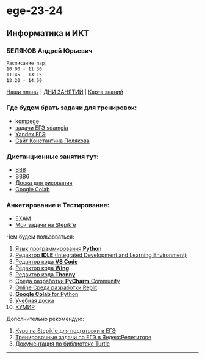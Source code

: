 # ege-23-24

## Информатика и ИКТ

### БЕЛЯКОВ Андрей Юрьевич  

```txt  
Расписание пар:  
10:00 - 11:30  
11:45 - 13:15  
13:20 - 14:50  
``` 

[Наши планы](https://docs.google.com/spreadsheets/d/1Kw0XZmMWeDn3DAlK7mHgJYqDovw2AngaE7qRtOuJhSY/edit?usp=sharing) | [ДНИ ЗАНЯТИЙ](days.md) | [Карта знаний](knowledge-map.md)  

### Где будем брать задачи для тренировок:  

* [kompege](https://kompege.ru/)  
* [задачи ЕГЭ sdamgia](https://inf-ege.sdamgia.ru/)  
* [Yandex ЕГЭ](https://education.yandex.ru/ege?utm_source=platform&utm_medium=partner&utm_campaign=ege&utm_content=cege_link_kabanov&utm_term=20231101)  
* [Сайт Константина Полякова](https://kpolyakov.spb.ru/school/ege/tests.htm)  

### Дистанционные занятия тут:  

* [BBB](https://bbb.psaa.ru/rooms/l2z-d0s-9am-bdi/join)  
* [BBB6](https://bbb6.psaa.ru/b/qt6-06w-o09-6wz)  
* [Доска для рисования](https://jamboard.google.com/d/1xmh7Mrc_nAR3PmstdYa9nYTs9L2-kh0dS6ZtaswkQZU/edit?usp=sharing)  
* [Google Colab](https://colab.research.google.com/drive/1Ip_2tQ3MZDehmYG36aAHPFj_msrPgJCt?usp=sharing)  

### Анкетирование и Тестирование:  

* [EXAM](http://exam.1gb.ru/)
* [Мои задачи на Stepik`е](https://stepik.org/course/63529/)  

Чем будем пользоваться:  

1) [Язык программирования **Python**](https://www.python.org/downloads/)  
2) [Редактор **IDLE** (Integrated Development and Learning Environment)](https://www.python.org/downloads/)  
3) [Редактор кода **VS Code**](https://code.visualstudio.com/)  
4) [Редактор кода **Wing**](https://wingware.com/downloads/wing-101)  
5) [Редактор кода **Thonny**](https://thonny.org/)  
6) [Среда разработки **PyCharm** Community](https://www.jetbrains.com/ru-ru/pycharm/download/)  
7) [Online Среда разработки Replit](https://replit.com/)  
8) [**Google Colab** for Python](https://colab.research.google.com/)  
9) [Учебная доска](https://jamboard.google.com/)  
10) [КУМИР](https://www.niisi.ru/kumir/dl.htm)  

Дополнительно рекомендую:  

1. [Курс на Stepik`е для подготовки к ЕГЭ](https://stepik.org/50169/)  
2. [Тренировочные задачи по ЕГЭ в ЯндексРепетиторе](https://yandex.ru/tutor/subject/?subject_id=6)  
3. [Документация по библиотеке Turtle](https://docs-python.ru/standart-library/modul-turtle/)  

---  

